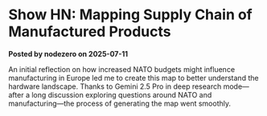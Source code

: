 # Show HN: Mapping Supply Chain of Manufactured Products

**Posted by nodezero on 2025-07-11**

An initial reflection on how increased NATO budgets might influence manufacturing in Europe led me to create this map to better understand the hardware landscape. Thanks to Gemini 2.5 Pro in deep research mode—after a long discussion exploring questions around NATO and manufacturing—the process of generating the map went smoothly.